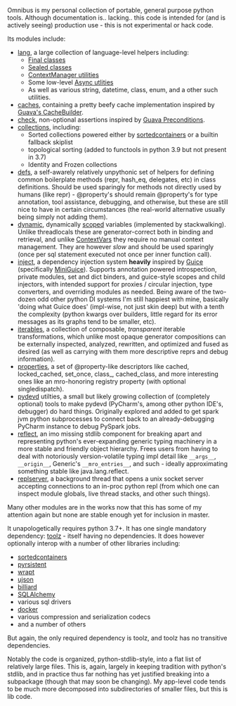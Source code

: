 Omnibus is my personal collection of portable, general purpose python tools. Although documentation is.. lacking.. this code is intended for (and is actively seeing) production use - this is not experimental or hack code.

Its modules include:
- [lang](https://github.com/wrmsr/omnibus/blob/master/omnibus/lang.py), a large collection of language-level helpers including:
    - [Final classes](https://github.com/wrmsr/omnibus/blob/41520c4191303540bc340718a19668cf2920835b/omnibus/lang.py#L375)
    - [Sealed classes](https://github.com/wrmsr/omnibus/blob/41520c4191303540bc340718a19668cf2920835b/omnibus/lang.py#L395)
    - [ContextManager utilities](https://github.com/wrmsr/omnibus/blob/41520c4191303540bc340718a19668cf2920835b/omnibus/lang.py#L625)
    - Some low-level [Async utlities](https://github.com/wrmsr/omnibus/blob/41520c4191303540bc340718a19668cf2920835b/omnibus/lang.py#L1158)
    - As well as various string, datetime, class, enum, and a other such utilities.
- [caches](https://github.com/wrmsr/omnibus/blob/41520c4191303540bc340718a19668cf2920835b/omnibus/caches.py#L92), containing a pretty beefy cache implementation inspired by [Guava's CacheBuilder](https://guava.dev/releases/snapshot-jre/api/docs/).
- [check](https://github.com/wrmsr/omnibus/blob/master/omnibus/check.py), non-optional assertions inspired by [Guava Preconditions](https://guava.dev/releases/snapshot-jre/api/docs/).
- [collections](https://github.com/wrmsr/omnibus/blob/master/omnibus/collections.py), including:
    - Sorted collections powered either by [sortedcontainers](https://pypi.org/project/sortedcontainers) or a builtin fallback skiplist
    - topological sorting (added to functools in python 3.9 but not present in 3.7)
    - Identity and Frozen collections
- [defs](https://github.com/wrmsr/omnibus/blob/master/omnibus/defs.py), a self-awarely relatively unpythonic set of helpers for defining common boilerplate methods (repr, hash_eq, delegates, etc) in class definitions. Should be used sparingly for methods not directly used by humans (like repr) - @property's should remain @property's for type annotation, tool assistance, debugging, and otherwise, but these are still nice to have in certain circumstances (the real-world alternative usually being simply not adding them).
- [dynamic](https://github.com/wrmsr/omnibus/blob/master/omnibus/dynamic.py), dynamically [scoped](https://en.wikipedia.org/wiki/Scope_(computer_science)#Dynamic_scoping) variables (implemented by stackwalking). Unlike threadlocals these are generator-correct both in binding and retrieval, and unlike [ContextVars](https://docs.python.org/3/library/contextvars.html) they require no manual context management. They are however *slow* and should be used sparingly (once per sql statement executed not once per inner function call).
- [inject](https://github.com/wrmsr/omnibus/blob/master/omnibus/inject.py), a dependency injection system **heavily** inspired by [Guice](https://github.com/google/guice) (specifically [MiniGuice](https://github.com/google/guice/blob/2f2c3a629eaf7e9a4e3687ae17004789fd41fed6/extensions/mini/src/com/google/inject/mini/MiniGuice.java)). Supports annotation powered introspection, private modules, set and dict binders, and guice-style scopes and child injectors, with intended support for proxies / circular injection, type converters, and overriding modules as needed. Being aware of the two-dozen odd other python DI systems I'm still happiest with mine, basically 'doing what Guice does' (impl-wise, not just skin deep) but with a tenth the complexity (python kwargs over builders, little regard for its error messages as its graphs tend to be smaller, etc).
- [iterables](https://github.com/wrmsr/omnibus/blob/master/omnibus/iterables.py), a collection of composable, _transparent_ iterable transformations, which unlike most opaque generator compositions can be externally inspected, analyzed, rewritten, and optimized and fused as desired (as well as carrying with them more descriptive reprs and debug information).
- [properties](https://github.com/wrmsr/omnibus/blob/master/omnibus/properties.py), a set of @property-like descriptors like cached, locked_cached, set_once, class_, cached_class, and more interesting ones like an mro-honoring registry property (with optional singledispatch).
- [pydevd](https://github.com/wrmsr/omnibus/blob/master/omnibus/pydevd.py) utilties, a small but likely growing collection of (completely optional) tools to make pydevd (PyCharm's, among other python IDE's, debugger) do hard things. Originally explored and added to get spark jvm python subprocesses to connect back to an already-debugging PyCharm instance to debug PySpark jobs.
- [reflect](https://github.com/wrmsr/omnibus/blob/master/omnibus/reflect.py), an imo missing stdlib component for breaking apart and representing python's ever-expanding generic typing machinery in a more stable and friendly object hierarchy. Frees users from having to deal with notoriously version-volatile typing impl detail like ```__args__```, ```__origin__```, Generic's ```__mro_entries__```, and such - ideally approximating something stable like java.lang.reflect.
- [replserver](https://github.com/wrmsr/omnibus/blob/master/omnibus/replserver.py), a background thread that opens a unix socket server accepting connections to an in-proc python repl (from which one can inspect module globals, live thread stacks, and other such things).

Many other modules are in the works now that this has some of my attention again but none are stable enough yet for inclusion in master.

It unapologetically requires python 3.7+. It has one single mandatory dependency: [toolz](https://pypi.org/project/toolz) - itself having no dependencies. It does however optionally interop with a number of other libraries including:
- [sortedcontainers](https://pypi.org/project/sortedcontainers)
- [pyrsistent](https://pypi.org/project/pyrsistent)
- [wrapt](https://pypi.org/project/wrapt)
- [ujson](https://pypi.org/project/ujson)
- [billiard](https://pypi.org/project/billiard)
- [SQLAlchemy](https://pypi.org/project/SQLAlchemy)
- various sql drivers
- [docker](https://pypi.org/project/docker)
- various compression and serialization codecs
- and a number of others

But again, the only required dependency is toolz, and toolz has no transitive dependencies.

Notably the code is organized, python-stdlib-style, into a flat list of relatively large files. This is, again, largely in keeping tradition with python's stdlib, and in practice thus far nothing has yet justified breaking into a subpackage (though that may soon be changing). My app-level code tends to be much more decomposed into subdirectories of smaller files, but this is lib code.
